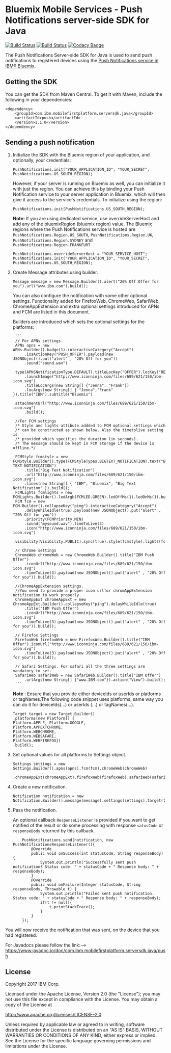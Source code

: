 # Bluemix Mobile Services - Push Notifications server-side SDK for Java
[![Build Status](https://travis-ci.org/ibm-bluemix-mobile-services/bms-pushnotifications-serversdk-java.svg?branch=master)](https://travis-ci.org/ibm-bluemix-mobile-services/bms-pushnotifications-serversdk-java)
[![Build Status](https://travis-ci.org/ibm-bluemix-mobile-services/bms-pushnotifications-serversdk-java.svg?branch=development)](https://travis-ci.org/ibm-bluemix-mobile-services/bms-pushnotifications-serversdk-java)
[![Codacy Badge](https://api.codacy.com/project/badge/Grade/fe43788a157c4c4b971a8918d29c4469)](https://www.codacy.com/app/ibm-bluemix-mobile-services/bms-pushnotifications-serversdk-java?utm_source=github.com&amp;utm_medium=referral&amp;utm_content=ibm-bluemix-mobile-services/bms-pushnotifications-serversdk-java&amp;utm_campaign=Badge_Grade)

The Push Notifications Server-side SDK for Java is used to send push notifications to registered devices using the [Push Notifications service in IBM® Bluemix](https://console.ng.bluemix.net/docs/services/mobilepush/index.html).

## Getting the SDK

You can get the SDK from Maven Central. To get it with Maven, include the following in your dependencies:

```
<dependency>
	<groupId>com.ibm.mobilefirstplatform.serversdk.java</groupId>
	<artifactId>push</artifactId>
	<version>1.1.0</version>
</dependency>
```

## Sending a push notification

1. Initialize the SDK with the Bluemix region of your application, and optionally, your credentials:
	```
	PushNotifications.init("YOUR_APPLICATION_ID", "YOUR_SECRET", PushNotifications.US_SOUTH_REGION); 
	```

	However, if your server is running on Bluemix as well, you can initialize it with just the region. You can achieve this by binding your Push Notification service to your server application in Bluemix, which will then give it access to the service's credentials. To initialize using the region:

	```
	PushNotifications.init(PushNotifications.US_SOUTH_REGION);
	```
	
	**Note:** If you are using dedicated service, use overrideServerHost and add any of the bluemixRegion (bluemix region) value.
	The Bluemix regions where the Push Notifications service is hosted are `PushNotifications.Region.US_SOUTH`, `PushNotifications.Region.UK`,  `PushNotifications.Region.SYDNEY` and `PushNotifications.Region.FRANKFURT`
	
	```
	PushNotifications.overrideServerHost = "YOUR_SERVICE_HOST";
	PushNotifications.init("YOUR_APPLICATION_ID", "YOUR_SECRET", PushNotifications.US_SOUTH_REGION); 
	```

2. Create Message attributes using builder.

	```
	Message message = new Message.Builder().alert("20% Off Offer for you").url("www.ibm.com").build();
	```
	
	You can also configure the notification with some other optional settings. Functionality added for FirefoxWeb, ChromeWeb, SafariWeb, ChromeAppExtension and extra optional settings introduced for APNs and FCM are listed in this document.

	Builders are introduced which sets the optional settings for the platforms: 
	
		```
		// For APNs settings.
		APNs apns = new APNs.Builder().badge(1).interactiveCategory("Accept")
			.iosActionKey("PUSH_OFFER").payload(new JSONObject().put("alert" , "20% Off for you"))
			.sound("sound.wav")
			.type(APNSNotificationType.DEFAULT).titleLocKey("OFFER").locKey("REPLYTO")
			.launchImage("http://www.iconninja.com/files/689/621/150/ibm-icon.svg")
			.titleLocArgs(new String[] {"Jenna", "Frank"})
			.locArgs(new String[] { "Jenna","Frank" }).title("IBM").subtitle("Bluemix")
			.attachmentUrl("http://www.iconninja.com/files/689/621/150/ibm-icon.svg")
			.build();
		
		//For FCM settings
		/* Style and lights attibute addded to FCM optional settings which 
		/* can be constructed as shown below. Also the timetolive setting is 
		/* provided which specifies the duration (in seconds). 
		/* The message should be kept in FCM storage if the device is offline.*/
	
		FCMStyle fcmstyle = new FCMStyle.Builder().type(FCMStyleTypes.BIGTEXT_NOTIFICATION).text("BIG TEXT NOTIFICATION")
			.title("Big Text Notification")
			.url("http://www.iconninja.com/files/689/621/150/ibm-icon.svg")
			.lines(new String[] { "IBM", "Bluemix", "Big Text Notification" }).build();
		FCMLights fcmlights = new FCMLights.Builder().ledArgb(FCMLED.GREEN).ledOffMs(1).ledOnMs(1).build();
		FCM fcm = new FCM.Builder().collapseKey("ping").interactiveCategory("Accept")
			.delayWhileIdle(true).payload(new JSONObject().put("alert" , "20% Off for you"))
			.priority(FCMPriority.MIN)
			.sound("mysound.wav").timeToLive(3)
			.icon("http://www.iconninja.com/files/689/621/150/ibm-icon.svg")
			.visibility(Visibility.PUBLIC).sync(true).style(fcmstyle).lights(fcmlights).build();
		
		// Chrome settings	
		ChromeWeb chromeWeb = new ChromeWeb.Builder().title("IBM Push Offer")
			.iconUrl("http://www.iconninja.com/files/689/621/150/ibm-icon.svg")
			.timeToLive(3).payload(new JSONObject().put("alert" , "20% Off for you")).build();
		
		//ChromeAppExtension settings.  
		//You need to provide a proper icon urlfor chromAppExtension notification to work properly.		
		ChromeAppExt chromeAppExt = new ChromeAppExt.Builder().collapseKey("ping").delayWhileIdle(true)
			.title("IBM Push Offer")
			.iconUrl("http://www.iconninja.com/files/689/621/150/ibm-icon.svg")
			.timeToLive(3).payload(new JSONObject().put("alert" , "20% Off for you")).build();
		
		// Firefox Settings		
		FirefoxWeb firefoxWeb = new FirefoxWeb.Builder().title("IBM Offer").iconUrl("http://www.iconninja.com/files/689/621/150/ibm-icon.svg")
			.timeToLive(3).payload(new JSONObject().put("alert" , "20% Off for you")).build();
			
		// Safari Settings. For safari all the three settings are mandatory to set.	
		SafariWeb safariWeb = new SafariWeb.Builder().title("IBM Offer")
			.urlArgs(new String[] {"www.IBM.com"}).action("View").build();
		```

	**Note** : Ensure that you provide either deviceIds or userIds or platforms or tagNames.The following code snippet uses platforms, same way you can do it for deviceIds(...) or userIds (...) or tagNames(...).
	
	```
	Target target = new Target.Builder()
	.platforms(new Platform[] {
	Platform.APPLE, Platform.GOOGLE,
	Platform.APPEXTCHROME,
	Platform.WEBCHROME,
	Platform.WEBSAFARI, 
	Platform.WEBFIREFOX})
	.build();
	```		

3. 	Set optional values for all platforms to Settings object.
	```
	Settings settings = new Settings.Builder().apns(apns).fcm(fcm).chromeWeb(chromeWeb)
		.chromeAppExt(chromeAppExt).firefoxWeb(firefoxWeb).safariWeb(safariWeb).build();
	```		

4. Create a new notification.
	```
	Notification notification = new Notification.Builder().message(message).settings(settings).target(target).build(); 
	```

5. Pass the notification.
	
	An optional callback `ResponseListener` is provided if you want to get notified of the result or do some processing with response `satusCode` or `responseBody` returned by this callback.

	```
		PushNotifications.send(notification, new PushNotificationsResponseListener(){
			@Override
			public void onSuccess(int statusCode, String responseBody) {
				System.out.println("Successfully sent push notification! Status code: " + statusCode + " Response body: " + responseBody);
			}
			@Override
			public void onFailure(Integer statusCode, String responseBody, Throwable t) {
				System.out.println("Failed sent push notification. Status code: " + statusCode + " Response body: " + responseBody);
				if(t != null){
					t.printStackTrace();
				}
			}
		});
	```

You will now receive the notification that was sent, on the device that you had registered.

For Javadocs please follow the link:--> https://www.javadoc.io/doc/com.ibm.mobilefirstplatform.serversdk.java/push

## License

Copyright 2017 IBM Corp.

Licensed under the Apache License, Version 2.0 (the "License"); you may not use this file except in compliance with the License. You may obtain a copy of the License at

http://www.apache.org/licenses/LICENSE-2.0

Unless required by applicable law or agreed to in writing, software distributed under the License is distributed on an "AS IS" BASIS, WITHOUT WARRANTIES OR CONDITIONS OF ANY KIND, either express or implied. See the License for the specific language governing permissions and limitations under the License.
